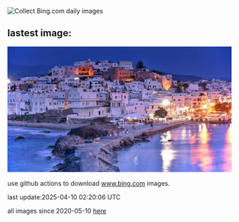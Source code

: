 ![Collect Bing.com daily images](https://github.com/counter2015/bing-daily-images/workflows/Collect%20Bing.com%20daily%20images/badge.svg)
## lastest image:
![](images/img.jpg)

use github actions to download www.bing.com images.

last update:2025-04-10 02:20:06 UTC

all images since 2020-05-10 [here](https://github.com/counter2015/bing-daily-images/tree/master/images) 
